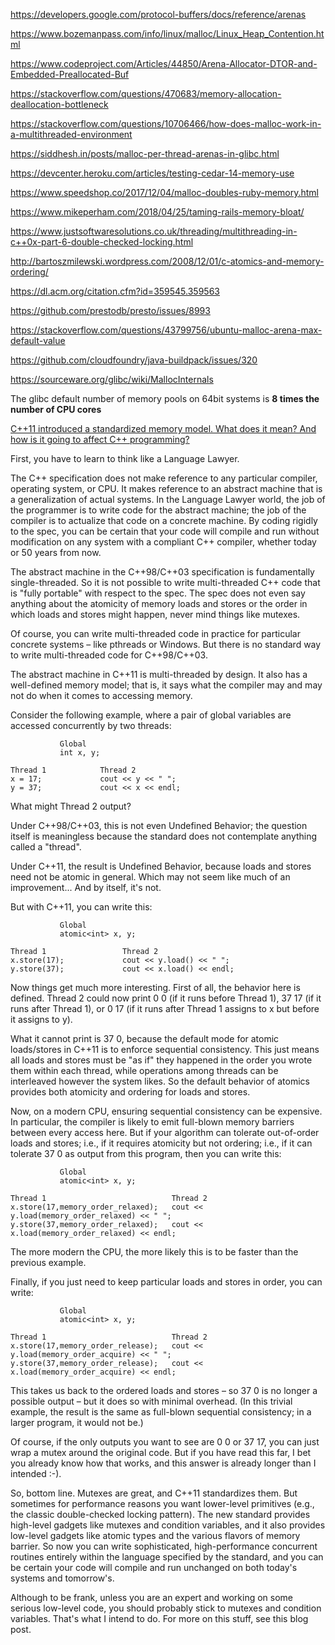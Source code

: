 https://developers.google.com/protocol-buffers/docs/reference/arenas

https://www.bozemanpass.com/info/linux/malloc/Linux_Heap_Contention.html

https://www.codeproject.com/Articles/44850/Arena-Allocator-DTOR-and-Embedded-Preallocated-Buf

https://stackoverflow.com/questions/470683/memory-allocation-deallocation-bottleneck

https://stackoverflow.com/questions/10706466/how-does-malloc-work-in-a-multithreaded-environment

https://siddhesh.in/posts/malloc-per-thread-arenas-in-glibc.html

https://devcenter.heroku.com/articles/testing-cedar-14-memory-use

https://www.speedshop.co/2017/12/04/malloc-doubles-ruby-memory.html

https://www.mikeperham.com/2018/04/25/taming-rails-memory-bloat/

https://www.justsoftwaresolutions.co.uk/threading/multithreading-in-c++0x-part-6-double-checked-locking.html

http://bartoszmilewski.wordpress.com/2008/12/01/c-atomics-and-memory-ordering/

https://dl.acm.org/citation.cfm?id=359545.359563

https://github.com/prestodb/presto/issues/8993

https://stackoverflow.com/questions/43799756/ubuntu-malloc-arena-max-default-value

https://github.com/cloudfoundry/java-buildpack/issues/320

https://sourceware.org/glibc/wiki/MallocInternals

The glibc default number of memory pools on 64bit systems is **8 times the number of CPU cores**

[C++11 introduced a standardized memory model. What does it mean? And how is it going to affect C++ programming?](https://stackoverflow.com/questions/6319146/c11-introduced-a-standardized-memory-model-what-does-it-mean-and-how-is-it-g)

First, you have to learn to think like a Language Lawyer.

The C++ specification does not make reference to any particular compiler, operating system, or CPU. It makes reference to an abstract machine that is a generalization of actual systems. In the Language Lawyer world, the job of the programmer is to write code for the abstract machine; the job of the compiler is to actualize that code on a concrete machine. By coding rigidly to the spec, you can be certain that your code will compile and run without modification on any system with a compliant C++ compiler, whether today or 50 years from now.

The abstract machine in the C++98/C++03 specification is fundamentally single-threaded. So it is not possible to write multi-threaded C++ code that is "fully portable" with respect to the spec. The spec does not even say anything about the atomicity of memory loads and stores or the order in which loads and stores might happen, never mind things like mutexes.

Of course, you can write multi-threaded code in practice for particular concrete systems – like pthreads or Windows. But there is no standard way to write multi-threaded code for C++98/C++03.

The abstract machine in C++11 is multi-threaded by design. It also has a well-defined memory model; that is, it says what the compiler may and may not do when it comes to accessing memory.

Consider the following example, where a pair of global variables are accessed concurrently by two threads:

```
           Global
           int x, y;

Thread 1            Thread 2
x = 17;             cout << y << " ";
y = 37;             cout << x << endl;
```

What might Thread 2 output?

Under C++98/C++03, this is not even Undefined Behavior; the question itself is meaningless because the standard does not contemplate anything called a "thread".

Under C++11, the result is Undefined Behavior, because loads and stores need not be atomic in general. Which may not seem like much of an improvement... And by itself, it's not.

But with C++11, you can write this:
```
           Global
           atomic<int> x, y;

Thread 1                 Thread 2
x.store(17);             cout << y.load() << " ";
y.store(37);             cout << x.load() << endl;
```

Now things get much more interesting. First of all, the behavior here is defined. Thread 2 could now print 0 0 (if it runs before Thread 1), 37 17 (if it runs after Thread 1), or 0 17 (if it runs after Thread 1 assigns to x but before it assigns to y).

What it cannot print is 37 0, because the default mode for atomic loads/stores in C++11 is to enforce sequential consistency. This just means all loads and stores must be "as if" they happened in the order you wrote them within each thread, while operations among threads can be interleaved however the system likes. So the default behavior of atomics provides both atomicity and ordering for loads and stores.

Now, on a modern CPU, ensuring sequential consistency can be expensive. In particular, the compiler is likely to emit full-blown memory barriers between every access here. But if your algorithm can tolerate out-of-order loads and stores; i.e., if it requires atomicity but not ordering; i.e., if it can tolerate 37 0 as output from this program, then you can write this:
```
           Global
           atomic<int> x, y;

Thread 1                            Thread 2
x.store(17,memory_order_relaxed);   cout << y.load(memory_order_relaxed) << " ";
y.store(37,memory_order_relaxed);   cout << x.load(memory_order_relaxed) << endl;
```
The more modern the CPU, the more likely this is to be faster than the previous example.

Finally, if you just need to keep particular loads and stores in order, you can write:
```
           Global
           atomic<int> x, y;

Thread 1                            Thread 2
x.store(17,memory_order_release);   cout << y.load(memory_order_acquire) << " ";
y.store(37,memory_order_release);   cout << x.load(memory_order_acquire) << endl;
```
This takes us back to the ordered loads and stores – so 37 0 is no longer a possible output – but it does so with minimal overhead. (In this trivial example, the result is the same as full-blown sequential consistency; in a larger program, it would not be.)

Of course, if the only outputs you want to see are 0 0 or 37 17, you can just wrap a mutex around the original code. But if you have read this far, I bet you already know how that works, and this answer is already longer than I intended :-).

So, bottom line. Mutexes are great, and C++11 standardizes them. But sometimes for performance reasons you want lower-level primitives (e.g., the classic double-checked locking pattern). The new standard provides high-level gadgets like mutexes and condition variables, and it also provides low-level gadgets like atomic types and the various flavors of memory barrier. So now you can write sophisticated, high-performance concurrent routines entirely within the language specified by the standard, and you can be certain your code will compile and run unchanged on both today's systems and tomorrow's.

Although to be frank, unless you are an expert and working on some serious low-level code, you should probably stick to mutexes and condition variables. That's what I intend to do.
For more on this stuff, see this blog post.
